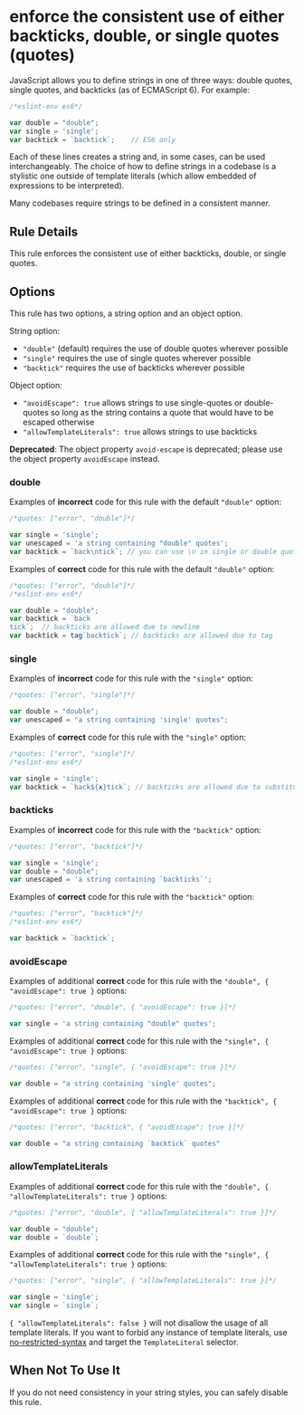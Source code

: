 # enforce the consistent use of either backticks, double, or single quotes (quotes)

JavaScript allows you to define strings in one of three ways: double quotes, single quotes, and backticks (as of ECMAScript 6). For example:

```js
/*eslint-env es6*/

var double = "double";
var single = 'single';
var backtick = `backtick`;    // ES6 only
```

Each of these lines creates a string and, in some cases, can be used interchangeably. The choice of how to define strings in a codebase is a stylistic one outside of template literals (which allow embedded of expressions to be interpreted).

Many codebases require strings to be defined in a consistent manner.

## Rule Details

This rule enforces the consistent use of either backticks, double, or single quotes.

## Options

This rule has two options, a string option and an object option.

String option:

* `"double"` (default) requires the use of double quotes wherever possible
* `"single"` requires the use of single quotes wherever possible
* `"backtick"` requires the use of backticks wherever possible

Object option:

* `"avoidEscape": true` allows strings to use single-quotes or double-quotes so long as the string contains a quote that would have to be escaped otherwise
* `"allowTemplateLiterals": true` allows strings to use backticks

**Deprecated**: The object property `avoid-escape` is deprecated; please use the object property `avoidEscape` instead.

### double

Examples of **incorrect** code for this rule with the default `"double"` option:

```js
/*quotes: ["error", "double"]*/

var single = 'single';
var unescaped = 'a string containing "double" quotes';
var backtick = `back\ntick`; // you can use \n in single or double quoted strings
```

Examples of **correct** code for this rule with the default `"double"` option:

```js
/*quotes: ["error", "double"]*/
/*eslint-env es6*/

var double = "double";
var backtick = `back
tick`;  // backticks are allowed due to newline
var backtick = tag`backtick`; // backticks are allowed due to tag
```

### single

Examples of **incorrect** code for this rule with the `"single"` option:

```js
/*quotes: ["error", "single"]*/

var double = "double";
var unescaped = "a string containing 'single' quotes";
```

Examples of **correct** code for this rule with the `"single"` option:

```js
/*quotes: ["error", "single"]*/
/*eslint-env es6*/

var single = 'single';
var backtick = `back${x}tick`; // backticks are allowed due to substitution
```

### backticks

Examples of **incorrect** code for this rule with the `"backtick"` option:

```js
/*quotes: ["error", "backtick"]*/

var single = 'single';
var double = "double";
var unescaped = 'a string containing `backticks`';
```

Examples of **correct** code for this rule with the `"backtick"` option:

```js
/*quotes: ["error", "backtick"]*/
/*eslint-env es6*/

var backtick = `backtick`;
```

### avoidEscape

Examples of additional **correct** code for this rule with the `"double", { "avoidEscape": true }` options:

```js
/*quotes: ["error", "double", { "avoidEscape": true }]*/

var single = 'a string containing "double" quotes';
```

Examples of additional **correct** code for this rule with the `"single", { "avoidEscape": true }` options:

```js
/*quotes: ["error", "single", { "avoidEscape": true }]*/

var double = "a string containing 'single' quotes";
```

Examples of additional **correct** code for this rule with the `"backtick", { "avoidEscape": true }` options:

```js
/*quotes: ["error", "backtick", { "avoidEscape": true }]*/

var double = "a string containing `backtick` quotes"
```

### allowTemplateLiterals

Examples of additional **correct** code for this rule with the `"double", { "allowTemplateLiterals": true }` options:

```js
/*quotes: ["error", "double", { "allowTemplateLiterals": true }]*/

var double = "double";
var double = `double`;
```

Examples of additional **correct** code for this rule with the `"single", { "allowTemplateLiterals": true }` options:

```js
/*quotes: ["error", "single", { "allowTemplateLiterals": true }]*/

var single = 'single';
var single = `single`;
```

`{ "allowTemplateLiterals": false }` will not disallow the usage of all template literals. If you want to forbid any instance of template literals, use [no-restricted-syntax](https://eslint.org/docs/rules/no-restricted-syntax) and target the `TemplateLiteral` selector.

## When Not To Use It

If you do not need consistency in your string styles, you can safely disable this rule.

